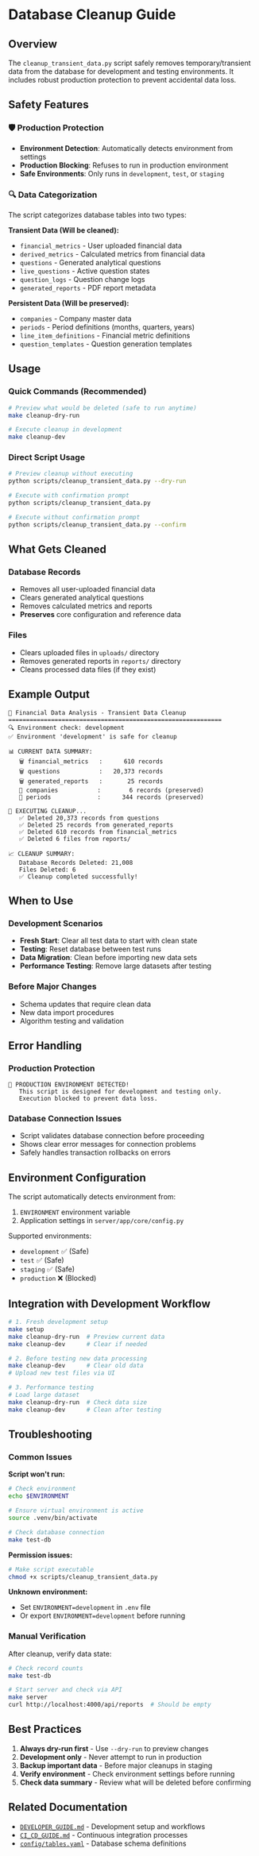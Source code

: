 # Database Cleanup Guide

## Overview

The `cleanup_transient_data.py` script safely removes temporary/transient data from the database for development and testing environments. It includes robust production protection to prevent accidental data loss.

## Safety Features

### 🛡️ Production Protection
- **Environment Detection**: Automatically detects environment from settings
- **Production Blocking**: Refuses to run in production environment
- **Safe Environments**: Only runs in `development`, `test`, or `staging`

### 🔍 Data Categorization
The script categorizes database tables into two types:

**Transient Data (Will be cleaned):**
- `financial_metrics` - User uploaded financial data
- `derived_metrics` - Calculated metrics from financial data  
- `questions` - Generated analytical questions
- `live_questions` - Active question states
- `question_logs` - Question change logs
- `generated_reports` - PDF report metadata

**Persistent Data (Will be preserved):**
- `companies` - Company master data
- `periods` - Period definitions (months, quarters, years)
- `line_item_definitions` - Financial metric definitions
- `question_templates` - Question generation templates

## Usage

### Quick Commands (Recommended)

```bash
# Preview what would be deleted (safe to run anytime)
make cleanup-dry-run

# Execute cleanup in development
make cleanup-dev
```

### Direct Script Usage

```bash
# Preview cleanup without executing
python scripts/cleanup_transient_data.py --dry-run

# Execute with confirmation prompt
python scripts/cleanup_transient_data.py

# Execute without confirmation prompt
python scripts/cleanup_transient_data.py --confirm
```

## What Gets Cleaned

### Database Records
- Removes all user-uploaded financial data
- Clears generated analytical questions
- Removes calculated metrics and reports
- **Preserves** core configuration and reference data

### Files
- Clears uploaded files in `uploads/` directory
- Removes generated reports in `reports/` directory
- Cleans processed data files (if they exist)

## Example Output

```
🧹 Financial Data Analysis - Transient Data Cleanup
============================================================
🔍 Environment check: development
✅ Environment 'development' is safe for cleanup

📊 CURRENT DATA SUMMARY:
   🗑️ financial_metrics   :      610 records
   🗑️ questions           :   20,373 records
   🗑️ generated_reports   :       25 records
   💾 companies           :        6 records (preserved)
   💾 periods             :      344 records (preserved)

🧹 EXECUTING CLEANUP...
   ✅ Deleted 20,373 records from questions
   ✅ Deleted 25 records from generated_reports
   ✅ Deleted 610 records from financial_metrics
   ✅ Deleted 6 files from reports/

📈 CLEANUP SUMMARY:
   Database Records Deleted: 21,008
   Files Deleted: 6
   ✅ Cleanup completed successfully!
```

## When to Use

### Development Scenarios
- **Fresh Start**: Clear all test data to start with clean state
- **Testing**: Reset database between test runs
- **Data Migration**: Clean before importing new data sets
- **Performance Testing**: Remove large datasets after testing

### Before Major Changes
- Schema updates that require clean data
- New data import procedures
- Algorithm testing and validation

## Error Handling

### Production Protection
```
🚫 PRODUCTION ENVIRONMENT DETECTED!
   This script is designed for development and testing only.
   Execution blocked to prevent data loss.
```

### Database Connection Issues
- Script validates database connection before proceeding
- Shows clear error messages for connection problems
- Safely handles transaction rollbacks on errors

## Environment Configuration

The script automatically detects environment from:

1. `ENVIRONMENT` environment variable
2. Application settings in `server/app/core/config.py`

Supported environments:
- `development` ✅ (Safe)
- `test` ✅ (Safe) 
- `staging` ✅ (Safe)
- `production` ❌ (Blocked)

## Integration with Development Workflow

```bash
# 1. Fresh development setup
make setup
make cleanup-dry-run  # Preview current data
make cleanup-dev      # Clear if needed

# 2. Before testing new data processing
make cleanup-dev      # Clear old data
# Upload new test files via UI

# 3. Performance testing
# Load large dataset
make cleanup-dry-run  # Check data size
make cleanup-dev      # Clean after testing
```

## Troubleshooting

### Common Issues

**Script won't run:**
```bash
# Check environment
echo $ENVIRONMENT

# Ensure virtual environment is active  
source .venv/bin/activate

# Check database connection
make test-db
```

**Permission issues:**
```bash
# Make script executable
chmod +x scripts/cleanup_transient_data.py
```

**Unknown environment:**
- Set `ENVIRONMENT=development` in `.env` file
- Or export `ENVIRONMENT=development` before running

### Manual Verification

After cleanup, verify data state:
```bash
# Check record counts
make test-db

# Start server and check via API
make server
curl http://localhost:4000/api/reports  # Should be empty
```

## Best Practices

1. **Always dry-run first** - Use `--dry-run` to preview changes
2. **Development only** - Never attempt to run in production
3. **Backup important data** - Before major cleanups in staging
4. **Verify environment** - Check environment settings before running
5. **Check data summary** - Review what will be deleted before confirming

## Related Documentation

- [`DEVELOPER_GUIDE.md`](DEVELOPER_GUIDE.md) - Development setup and workflows
- [`CI_CD_GUIDE.md`](CI_CD_GUIDE.md) - Continuous integration processes
- [`config/tables.yaml`](config/tables.yaml) - Database schema definitions